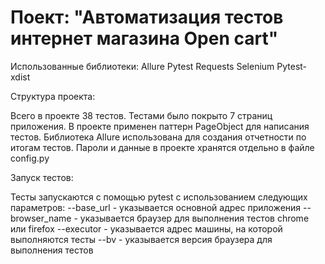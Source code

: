 # Поект: "Автоматизация тестов интернет магазина Open cart"

Использованные библиотеки:
Allure
Pytest
Requests
Selenium
Pytest-xdist

Структура проекта:

Всего в проекте 38 тестов. Тестами было покрыто 7 страниц приложения.
В проекте применен паттерн PageObject для написания тестов. Библиотека Allure
использована для создания отчетности по итогам тестов. Пароли и данные в проекте хранятся
отдельно в файле config.py

Запуск тестов:

Тесты запускаются с помощью pytest с использованием следующих параметров:
--base_url - указывается основной адрес приложения
--browser_name - указывается браузер для выполнения тестов chrome или firefox
--executor - указывается адрес машины, на которой выполняются тесты
--bv - указывается версия браузера для выполнения тестов
